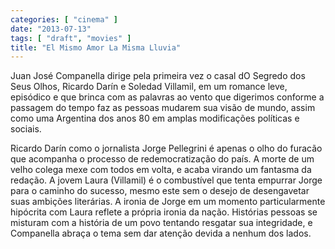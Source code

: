 ```yaml
---
categories: [ "cinema" ]
date: "2013-07-13"
tags: [ "draft", "movies" ]
title: "El Mismo Amor La Misma Lluvia"
---
```

Juan José Companella dirige pela primeira vez o casal dO Segredo
dos Seus Olhos, Ricardo Darín e Soledad Villamil, em um romance leve,
episódico e que brinca com as palavras ao vento que digerimos conforme a
passagem do tempo faz as pessoas mudarem sua visão de mundo, assim como
uma Argentina dos anos 80 em amplas modificações políticas e sociais.

Ricardo Darín como o jornalista Jorge Pellegrini é apenas o olho do
furacão que acompanha o processo de redemocratização do país. A
morte de um velho colega mexe com todos em volta, e acaba virando um
fantasma da redação. A jovem Laura (Villamil) é o combustível que
tenta empurrar Jorge para o caminho do sucesso, mesmo este sem o desejo
de desengavetar suas ambições literárias. A ironia de Jorge em um
momento particularmente hipócrita com Laura reflete a própria ironia
da nação. Histórias pessoas se misturam com a história de um povo
tentando resgatar sua integridade, e Companella abraça o tema sem dar
atenção devida a nenhum dos lados.


